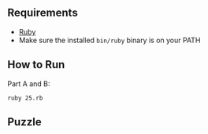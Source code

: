 ## Requirements

- [Ruby](https://www.ruby-lang.org/en/downloads/)
- Make sure the installed `bin/ruby` binary is on your PATH

## How to Run

Part A and B:
```
ruby 25.rb
```

## Puzzle

